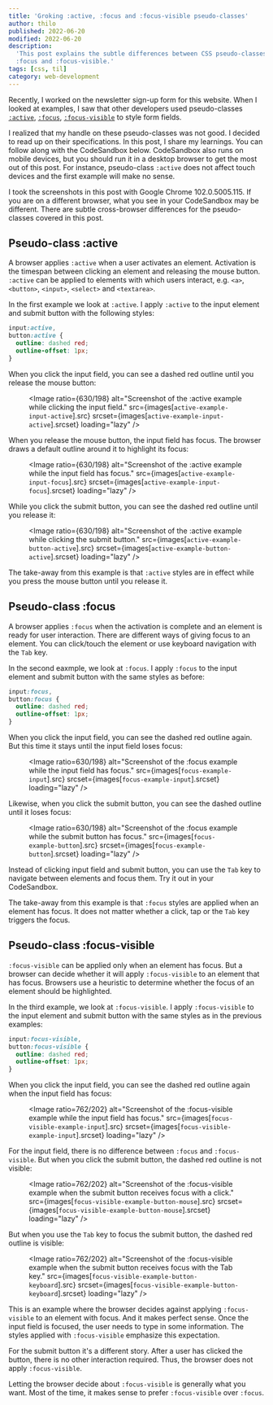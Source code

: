 ```yaml
---
title: 'Groking :active, :focus and :focus-visible pseudo-classes'
author: thilo
published: 2022-06-20
modified: 2022-06-20
description:
  'This post explains the subtle differences between CSS pseudo-classes :active,
  :focus and :focus-visible.'
tags: [css, til]
category: web-development
---
```


<script>
  import Image from '$lib/components/image.svelte';
  import Example from './_example-sandpack.svelte';

  // Provided by page endpoint.
  export let images;
</script>

Recently, I worked on the newsletter sign-up form for this website. When I
looked at examples, I saw that other developers used pseudo-classes
[`:active`](https://developer.mozilla.org/en-US/docs/Web/CSS/:active),
[`:focus`](https://developer.mozilla.org/en-US/docs/Web/CSS/:focus),
[`:focus-visible`](https://developer.mozilla.org/en-US/docs/Web/CSS/:focus-visible)
to style form fields.

I realized that my handle on these pseudo-classes was not good. I decided to
read up on their specifications. In this post, I share my learnings. You can
follow along with the CodeSandbox below. CodeSandbox also runs on mobile
devices, but you should run it in a desktop browser to get the most out of this
post. For instance, pseudo-class `:active` does not affect touch devices and the
first example will make no sense.

I took the screenshots in this post with Google Chrome 102.0.5005.115. If you
are on a different browser, what you see in your CodeSandbox may be different.
There are subtle cross-browser differences for the pseudo-classes covered in
this post.

<Example />

## Pseudo-class :active

A browser applies `:active` when a user activates an element. Activation is the
timespan between clicking an element and releasing the mouse button. `:active`
can be applied to elements with which users interact, e.g. `<a>`, `<button>`,
`<input>`, `<select>` and `<textarea>`.

In the first example we look at `:active`. I apply `:active` to the input
element and submit button with the following styles:

```css
input:active,
button:active {
  outline: dashed red;
  outline-offset: 1px;
}
```

When you click the input field, you can see a dashed red outline until you
release the mouse button:

<figure>

<Image ratio={630/198} alt="Screenshot of the :active example while clicking the
input field." src={images[`active-example-input-active`].src}
srcset={images[`active-example-input-active`].srcset} loading="lazy" />

</figure>

When you release the mouse button, the input field has focus. The browser draws
a default outline around it to highlight its focus:

<figure>

<Image ratio={630/198} alt="Screenshot of the :active example while the input
field has focus." src={images[`active-example-input-focus`].src}
srcset={images[`active-example-input-focus`].srcset} loading="lazy" />

</figure>

While you click the submit button, you can see the dashed red outline until you
release it:

<figure>

<Image ratio={630/198} alt="Screenshot of the :active example while clicking the
submit button." src={images[`active-example-button-active`].src}
srcset={images[`active-example-button-active`].srcset} loading="lazy" />

</figure>

The take-away from this example is that `:active` styles are in effect while you
press the mouse button until you release it.

## Pseudo-class :focus

A browser applies `:focus` when the activation is complete and an element is
ready for user interaction. There are different ways of giving focus to an
element. You can click/touch the element or use keyboard navigation with the
`Tab` key.

In the second eaxmple, we look at `:focus`. I apply `:focus` to the input
element and submit button with the same styles as before:

```css
input:focus,
button:focus {
  outline: dashed red;
  outline-offset: 1px;
}
```

When you click the input field, you can see the dashed red outline again. But
this time it stays until the input field loses focus:

<figure>

<Image ratio=630/198} alt="Screenshot of the :focus example while the input
field has focus." src={images[`focus-example-input`].src}
srcset={images[`focus-example-input`].srcset} loading="lazy" />

</figure>

Likewise, when you click the submit button, you can see the dashed outline until
it loses focus:

<figure>

<Image ratio=630/198} alt="Screenshot of the :focus example while the submit
button has focus." src={images[`focus-example-button`].src}
srcset={images[`focus-example-button`].srcset} loading="lazy" />

</figure>

Instead of clicking input field and submit button, you can use the `Tab` key to
navigate between elements and focus them. Try it out in your CodeSandbox.

The take-away from this example is that `:focus` styles are applied when an
element has focus. It does not matter whether a click, tap or the `Tab` key
triggers the focus.

## Pseudo-class :focus-visible

`:focus-visible` can be applied only when an element has focus. But a browser
can decide whether it will apply `:focus-visible` to an element that has focus.
Browsers use a heuristic to determine whether the focus of an element should be
highlighted.

In the third example, we look at `:focus-visible`. I apply `:focus-visible` to
the input element and submit button with the same styles as in the previous
examples:

```css
input:focus-visible,
button:focus-visible {
  outline: dashed red;
  outline-offset: 1px;
}
```

When you click the input field, you can see the dashed red outline again when
the input field has focus:

<figure>

<Image ratio=762/202} alt="Screenshot of the :focus-visible example while the
input field has focus." src={images[`focus-visible-example-input`].src}
srcset={images[`focus-visible-example-input`].srcset} loading="lazy" />

</figure>

For the input field, there is no difference between `:focus` and
`:focus-visible`. But when you click the submit button, the dashed red outline
is not visible:

<figure>

<Image ratio=762/202} alt="Screenshot of the :focus-visible example when the
submit button receives focus with a click."
src={images[`focus-visible-example-button-mouse`].src}
srcset={images[`focus-visible-example-button-mouse`].srcset} loading="lazy" />

</figure>

But when you use the `Tab` key to focus the submit button, the dashed red
outline is visible:

<figure>

<Image ratio=762/202} alt="Screenshot of the :focus-visible example when the
submit button receives focus with the Tab key."
src={images[`focus-visible-example-button-keyboard`].src}
srcset={images[`focus-visible-example-button-keyboard`].srcset} loading="lazy"
/>

</figure>

This is an example where the browser decides against applying `:focus-visible`
to an element with focus. And it makes perfect sense. Once the input field is
focused, the user needs to type in some information. The styles applied with
`:focus-visible` emphasize this expectation.

For the submit button it's a different story. After a user has clicked the
button, there is no other interaction required. Thus, the browser does not apply
`:focus-visible`.

Letting the browser decide about `:focus-visible` is generally what you want.
Most of the time, it makes sense to prefer `:focus-visible` over `:focus`.
